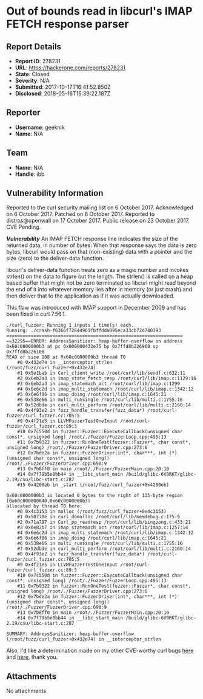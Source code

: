 # Out of bounds read in libcurl's IMAP FETCH response parser

## Report Details
- **Report ID**: 278231
- **URL**: https://hackerone.com/reports/278231
- **State**: Closed
- **Severity**: N/A
- **Submitted**: 2017-10-17T16:41:52.850Z
- **Disclosed**: 2018-05-16T15:39:22.187Z

## Reporter
- **Username**: geeknik
- **Name**: N/A

## Team
- **Name**: N/A
- **Handle**: ibb

## Vulnerability Information
Reported to the curl security mailing list on 6 October 2017.
Acknowledged on 6 October 2017.
Patched on 8 October 2017.
Reported to distros@openwall on 17 October 2017.
Public release on 23 October 2017.
CVE Pending.

***Vulnerability***
An IMAP FETCH response line indicates the size of the returned data, in number of bytes. When that response says the data is zero bytes, libcurl would pass on that (non-existing) data with a pointer and the size (zero) to the deliver-data function.

libcurl's deliver-data function treats zero as a magic number and invokes strlen() on the data to figure out the length. The strlen() is called on a heap based buffer that might not be zero terminated so libcurl might read beyond the end of it into whatever memory lies after in memory (or just crash) and then deliver that to the application as if it was actually downloaded.

This flaw was introduced with IMAP support in December 2009 and has been fixed in curl 7.56.1.

```
./curl_fuzzer: Running 1 inputs 1 time(s) each.
Running: ./crash-f6366f72844961fbffdda095eca33cb72d740393
=================================================================
==32295==ERROR: AddressSanitizer: heap-buffer-overflow on address 0x60c0000000b3 at pc 0x000000432e75 bp 0x7ffd8b226960 sp 0x7ffd8b226108
READ of size 108 at 0x60c0000000b3 thread T0
    #0 0x432e74 in __interceptor_strlen (/root/fuzz/curl_fuzzer+0x432e74)
    #1 0x5e1bab in Curl_client_write /root/curl/lib/sendf.c:632:11
    #2 0x6eb2a3 in imap_state_fetch_resp /root/curl/lib/imap.c:1129:16
    #3 0x6eb2a3 in imap_statemach_act /root/curl/lib/imap.c:1299
    #4 0x6e6c2d in imap_multi_statemach /root/curl/lib/imap.c:1342:12
    #5 0x6e6f06 in imap_doing /root/curl/lib/imap.c:1645:21
    #6 0x538e66 in multi_runsingle /root/curl/lib/multi.c:1755:16
    #7 0x52dbde in curl_multi_perform /root/curl/lib/multi.c:2160:14
    #8 0x4f93e2 in fuzz_handle_transfer(fuzz_data*) /root/curl-fuzzer/curl_fuzzer.cc:705:5
    #9 0x4f21e5 in LLVMFuzzerTestOneInput /root/curl-fuzzer/curl_fuzzer.cc:89:3
    #10 0x7c550d in fuzzer::Fuzzer::ExecuteCallback(unsigned char const*, unsigned long) /root/./Fuzzer/FuzzerLoop.cpp:495:13
    #11 0x7b9322 in fuzzer::RunOneTest(fuzzer::Fuzzer*, char const*, unsigned long) /root/./Fuzzer/FuzzerDriver.cpp:273:6
    #12 0x7bde2a in fuzzer::FuzzerDriver(int*, char***, int (*)(unsigned char const*, unsigned long)) /root/./Fuzzer/FuzzerDriver.cpp:690:9
    #13 0x7b8ff0 in main /root/./Fuzzer/FuzzerMain.cpp:20:10
    #14 0x7f79b5e8bb44 in __libc_start_main /build/glibc-6V9RKT/glibc-2.19/csu/libc-start.c:287
    #15 0x4200eb in _start (/root/fuzz/curl_fuzzer+0x4200eb)

0x60c0000000b3 is located 0 bytes to the right of 115-byte region [0x60c000000040,0x60c0000000b3)
allocated by thread T0 here:
    #0 0x4c3153 in malloc (/root/fuzz/curl_fuzzer+0x4c3153)
    #1 0x50778e in curl_domalloc /root/curl/lib/memdebug.c:175:9
    #2 0x71a797 in Curl_pp_readresp /root/curl/lib/pingpong.c:433:21
    #3 0x6e82b7 in imap_statemach_act /root/curl/lib/imap.c:1257:14
    #4 0x6e6c2d in imap_multi_statemach /root/curl/lib/imap.c:1342:12
    #5 0x6e6f06 in imap_doing /root/curl/lib/imap.c:1645:21
    #6 0x538e66 in multi_runsingle /root/curl/lib/multi.c:1755:16
    #7 0x52dbde in curl_multi_perform /root/curl/lib/multi.c:2160:14
    #8 0x4f93e2 in fuzz_handle_transfer(fuzz_data*) /root/curl-fuzzer/curl_fuzzer.cc:705:5
    #9 0x4f21e5 in LLVMFuzzerTestOneInput /root/curl-fuzzer/curl_fuzzer.cc:89:3
    #10 0x7c550d in fuzzer::Fuzzer::ExecuteCallback(unsigned char const*, unsigned long) /root/./Fuzzer/FuzzerLoop.cpp:495:13
    #11 0x7b9322 in fuzzer::RunOneTest(fuzzer::Fuzzer*, char const*, unsigned long) /root/./Fuzzer/FuzzerDriver.cpp:273:6
    #12 0x7bde2a in fuzzer::FuzzerDriver(int*, char***, int (*)(unsigned char const*, unsigned long)) /root/./Fuzzer/FuzzerDriver.cpp:690:9
    #13 0x7b8ff0 in main /root/./Fuzzer/FuzzerMain.cpp:20:10
    #14 0x7f79b5e8bb44 in __libc_start_main /build/glibc-6V9RKT/glibc-2.19/csu/libc-start.c:287

SUMMARY: AddressSanitizer: heap-buffer-overflow (/root/fuzz/curl_fuzzer+0x432e74) in __interceptor_strlen
```

Also, I'd like a determination made on my other CVE-worthy curl bugs [here](https://hackerone.com/reports/255587) and [here](https://hackerone.com/reports/212931), thank you.

## Attachments
No attachments
